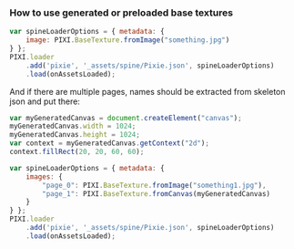 ### How to use generated or preloaded base textures 

```js
var spineLoaderOptions = { metadata: { 
    image: PIXI.BaseTexture.fromImage("something.jpg") 
} };
PIXI.loader
    .add('pixie', '_assets/spine/Pixie.json', spineLoaderOptions)
    .load(onAssetsLoaded);
```

And if there are multiple pages, names should be extracted from skeleton json and put there:

```js
var myGeneratedCanvas = document.createElement("canvas");
myGeneratedCanvas.width = 1024;
myGeneratedCanvas.height = 1024;
var context = myGeneratedCanvas.getContext("2d"); 
context.fillRect(20, 20, 60, 60);

var spineLoaderOptions = { metadata: { 
    images: {
        "page_0": PIXI.BaseTexture.fromImage("something1.jpg"),
        "page_1": PIXI.BaseTexture.fromCanvas(myGeneratedCanvas)
    } 
} };
PIXI.loader
    .add('pixie', '_assets/spine/Pixie.json', spineLoaderOptions)
    .load(onAssetsLoaded);
```
